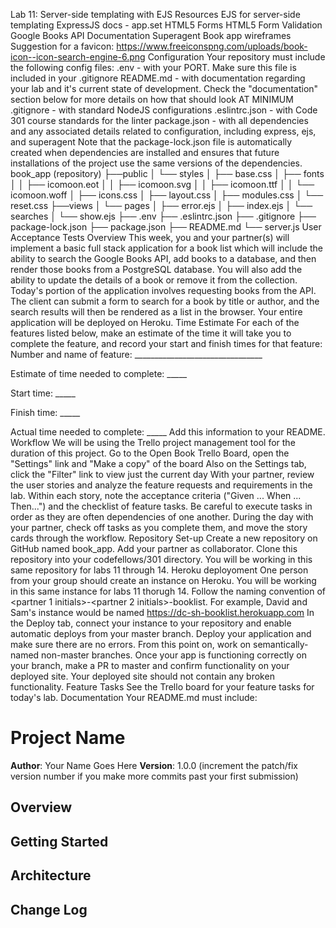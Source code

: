 Lab 11: Server-side templating with EJS
Resources
EJS for server-side templating
ExpressJS docs - app.set
HTML5 Forms
HTML5 Form Validation
Google Books API Documentation
Superagent
Book app wireframes
Suggestion for a favicon: https://www.freeiconspng.com/uploads/book-icon--icon-search-engine-6.png
Configuration
Your repository must include the following config files:
.env - with your PORT. Make sure this file is included in your .gitignore
README.md - with documentation regarding your lab and it's current state of development. Check the "documentation" section below for more details on how that should look AT MINIMUM
.gitignore - with standard NodeJS configurations
.eslintrc.json - with Code 301 course standards for the linter
package.json - with all dependencies and any associated details related to configuration, including express, ejs, and superagent
Note that the package-lock.json file is automatically created when dependencies are installed and ensures that future installations of the project use the same versions of the dependencies.
book_app (repository)
├──public
│  └── styles
│      ├── base.css
│      ├── fonts
│      │   ├── icomoon.eot
│      │   ├── icomoon.svg
│      │   ├── icomoon.ttf
│      │   └── icomoon.woff
│      ├── icons.css
│      ├── layout.css
│      ├── modules.css
│      └── reset.css
├──views
│  └── pages
│      ├── error.ejs
│      ├── index.ejs
│      └── searches
│          └── show.ejs
├── .env
├── .eslintrc.json
├── .gitignore
├── package-lock.json
├── package.json
├── README.md
└── server.js
User Acceptance Tests
Overview
This week, you and your partner(s) will implement a basic full stack application for a book list which will include the ability to search the Google Books API, add books to a database, and then render those books from a PostgreSQL database. You will also add the ability to update the details of a book or remove it from the collection.
Today's portion of the application involves requesting books from the API. The client can submit a form to search for a book by title or author, and the search results will then be rendered as a list in the browser.
Your entire application will be deployed on Heroku.
Time Estimate
For each of the features listed below, make an estimate of the time it will take you to complete the feature, and record your start and finish times for that feature:
Number and name of feature: ________________________________

Estimate of time needed to complete: _____

Start time: _____

Finish time: _____

Actual time needed to complete: _____
Add this information to your README.
Workflow
We will be using the Trello project management tool for the duration of this project.
Go to the Open Book Trello Board, open the "Settings" link and "Make a copy" of the board
Also on the Settings tab, click the "Filter" link to view just the current day
With your partner, review the user stories and analyze the feature requests and requirements in the lab.
Within each story, note the acceptance criteria ("Given ... When ... Then...") and the checklist of feature tasks. Be careful to execute tasks in order as they are often dependencies of one another.
During the day with your partner, check off tasks as you complete them, and move the story cards through the workflow.
Repository Set-up
Create a new repository on GitHub named book_app. Add your partner as collaborator. Clone this repository into your codefellows/301 directory. You will be working in this same repository for labs 11 through 14.
Heroku deployoment
One person from your group should create an instance on Heroku. You will be working in this same instance for labs 11 thorugh 14. 
Follow the naming convention of <partner 1 initials>-<partner 2 initials>-booklist. For example, David and Sam's instance would be named https://dc-sh-booklist.herokuapp.com
In the Deploy tab, connect your instance to your repository and enable automatic deploys from your master branch. Deploy your application and make sure there are no errors.
From this point on, work on semantically-named non-master branches. Once your app is functioning correctly on your branch, make a PR to master and confirm functionality on your deployed site. Your deployed site should not contain any broken functionality.
Feature Tasks
See the Trello board for your feature tasks for today's lab.
Documentation
Your README.md must include:
# Project Name

**Author**: Your Name Goes Here
**Version**: 1.0.0 (increment the patch/fix version number if you make more commits past your first submission)

## Overview
<!-- Provide a high level overview of what this application is and why you are building it, beyond the fact that it's an assignment for a Code Fellows 301 class. (i.e. What's your problem domain?) -->

## Getting Started
<!-- What are the steps that a user must take in order to build this app on their own machine and get it running? -->

## Architecture
<!-- Provide a detailed description of the application design. What technologies (languages, libraries, etc) you're using, and any other relevant design information. -->

## Change Log
<!-- Use this area to document the iterative changes made to your application as each feature is successfully implemented. Use time stamps. Here's an examples:

01-01-2001 4:59pm - Application now has a fully-functional express server, with GET and POST routes for the book resource.

## Credits and Collaborations
<!-- Give credit (and a link) to other people or resources that helped you build this application. -->

